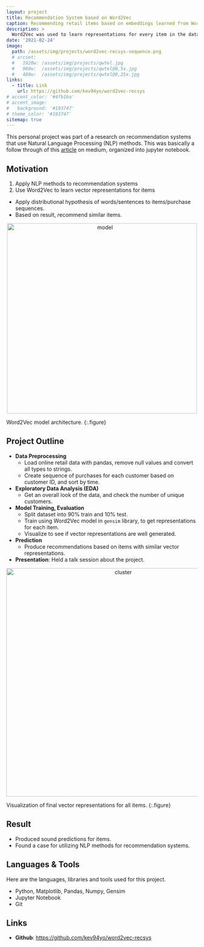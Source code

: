 ```yaml
---
layout: project
title: Recommendation System based on Word2Vec
caption: Recommending retail items based on embeddings learned from Word2Vec
description: >
  Word2Vec was used to learn representations for every item in the dataset.
date: '2021-02-24'
image: 
  path: /assets/img/projects/word2vec-recsys-sequence.png
  # srcset: 
  #   1920w: /assets/img/projects/qwtel.jpg
  #   960w:  /assets/img/projects/qwtel@0,5x.jpg
  #   480w:  /assets/img/projects/qwtel@0,25x.jpg
links:
  - title: Link
    url: https://github.com/kev94yo/word2vec-recsys
# accent_color: '#4fb1ba'
# accent_image:
#   background: '#193747'
# theme_color: '#193747'
sitemap: true
---
```


This personal project was part of a research on recommendation systems that use Natural Language Processing (NLP)
methods. This was basically a follow through of this [article](https://medium.com/analytics-vidhya/building-a-recommendation-system-using-word2vec-a-unique-tutorial-with-case-study-in-python-f02357fd2486) on medium, organized into jupyter notebook.

## Motivation
1. Apply NLP methods to recommendation systems
2. Use Word2Vec to learn vector representations for items
  - Apply distributional hypothesis of words/sentences to items/purchase sequences.
  - Based on result, recommend similar items.

<p align="center">
  <img src="../../assets/img/projects/word2vec-recsys-model-architecture.jpg" alt="model" width="500">
</p>
Word2Vec model architecture.
{:.figure}

## Project Outline
- **Data Preprocessing**
  - Load online retail data with pandas, remove null values and convert all types to strings.
  - Create sequence of purchases for each customer based on customer ID, and sort by time.
- **Exploratory Data Analysis (EDA)**
  - Get an overall look of the data, and check the number of unique customers.
- **Model Training, Evaluation**
  - Split dataset into 90% train and 10% test.
  - Train using Word2Vec model in `gensim` library, to get representations for each item.
  - Visualize to see if vector representations are well generated.
- **Prediction**
  - Produce recommendations based on items with similar vector representations.
- **Presentation**: Held a talk session about the project.

<p align="center">
  <img src="../../assets/img/projects/word2vec-recsys-cluster.jpg" alt="cluster" width="600">
</p>
Visualization of final vector representations for all items.
{:.figure}

## Result
- Produced sound predictions for items.
- Found a case for utilizing NLP methods for recommendation systems.

## Languages & Tools
Here are the languages, libraries and tools used for this project.
- Python, Matplotlib, Pandas, Numpy, Gensim
- Jupyter Notebook
- Git

## Links
*  **Github**: <a href="https://github.com/kev94yo/word2vec-recsys" target="_blank">https://github.com/kev94yo/word2vec-recsys</a>